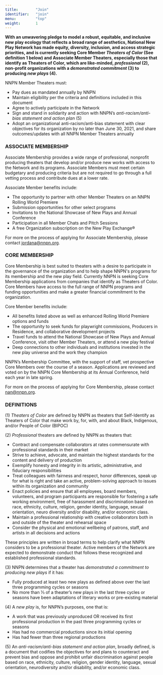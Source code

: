 ```yaml
---
title:        "Join"
identifier:   "join"
menu:         "top"
weight:       1
---
```


**With an unwavering pledge to model a robust, equitable, and inclusive new play ecology that reflects a broad range of aesthetics, National New Play Network has made equity, diversity, inclusion, and access strategic priorities, and is currently seeking Core Member *Theaters of Color* (See definition 1 below) and Associate Member Theaters, especially those that identify as Theaters of Color, which are like-minded, *professional* (2), non-profit organizations with a *demonstrated commitment* (3) to producing *new plays* (4).**

NNPN Member Theaters must:

- Pay dues as mandated annually by NNPN
- Maintain eligibility per the criteria and definitions included in this document
- Agree to actively participate in the Network
- Sign and stand in solidarity and action with NNPN’s *anti-racism/anti-bias statement and action plan* (5)
- Adopt an organizational anti-racism/anti-bias statement with clear objectives for its organization by no later than June 30, 2021, and share outcomes/updates with all NNPN Member Theaters annually


### ASSOCIATE MEMBERSHIP

Associate Membership provides a wide range of professional, nonprofit producing theaters that develop and/or produce new works with access to the Network and its programs. Associate Members must meet certain budgetary and producing criteria but are not required to go through a full vetting process and contribute dues at a lower rate.

Associate Member benefits include:

- The opportunity to partner with other Member Theaters on an NNPN Rolling World Premiere
- Submission opportunities for other select programs
- Invitations to the National Showcase of New Plays and Annual Conference
- Participation in all Member Chats and Pitch Sessions
- A free Organization subscription on the New Play Exchange®

For more on the process of applying for Associate Membership, please contact jordana@nnpn.org.

### CORE MEMBERSHIP

Core Membership is best suited to theaters with a desire to participate in the governance of the organization and to help shape NNPN's programs for its membership and the new play field. Currently NNPN is seeking Core Membership applications from companies that identify as Theaters of Color. Core Members have access to the full range of NNPN programs and funding opportunities and make a greater financial commitment to the organization. 

Core Member benefits include:

- All benefits listed above as well as enhanced Rolling World Premiere options and funds
- The opportunity to seek funds for playwright commissions, Producers in Residence, and collaborative development projects
- Travel funds to attend the National Showcase of New Plays and Annual Conference, visit other Member Theaters, or attend a new play festival
- Deep connections to other individuals and institutions invested in the new play universe and the work they champion

NNPN’s Membership Committee, with the support of staff, vet prospective Core Members over the course of a season. Applications are reviewed and voted on by the NNPN Core Membership at its Annual Conference, held each year in late spring.

For more on the process of applying for Core Membership, please contact nan@nnpn.org.

### DEFINITIONS

(1) *Theaters of Color* are defined by NNPN as theaters that Self-Identify as Theaters of Color that make work by, for, with, and about Black, Indigenous, and/or People of Color (BIPOC) 

(2) *Professional* theaters are defined by NNPN as theaters that: 

- Contract and compensate collaborators at rates commensurate with professional standards in their market 
- Strive to achieve, advocate, and maintain the highest standards for the content and delivery of production 
- Exemplify honesty and integrity in its artistic, administrative, and fiduciary responsibilities 
- Treat colleagues with fairness and respect, honor differences, speak up for what is right and take an active, problem-solving approach to issues within its organization and community 
- Enact policies and ensure that all employees, board members, volunteers, and program participants are responsible for fostering a safe working environment, free of harassment and discrimination based on race, ethnicity, culture, religion, gender identity, language, sexual orientation, neuro diversity and/or disability, and/or economic class.   
- Maintain a professional relationship with creative collaborators both in and outside of the theater and rehearsal space 
- Consider the physical and emotional wellbeing of patrons, staff, and artists in all decisions and actions 

These principles are written in broad terms to help clarify what NNPN considers to be a professional theater. Active members of the Network are expected to demonstrate conduct that follows these recognized and established professional standards.  

(3) NNPN determines that a theater has *demonstrated a commitment to producing new plays* if it has:  

- Fully produced at least two new plays as defined above over the last three programming cycles or seasons 
- No more than ⅓ of a theater’s new plays in the last three cycles or seasons have been adaptations of literary works or pre-existing material 

(4) A *new play* is, for NNPN’s purposes, one that is:

- A work that was previously unproduced OR received its first professional production in the past three programming cycles or seasons
- Has had no commercial productions since its initial opening 
- Has had fewer than three regional productions 

(5) An *anti-racism/anti-bias statement and action plan*, broadly defined, is a document that codifies the objectives for and plans to counteract and prevent bias and oppose and prohibit unfair discrimination against people based on race, ethnicity, culture, religion, gender identity, language, sexual orientation, neurodiversity and/or disability, and/or economic class.   

 
